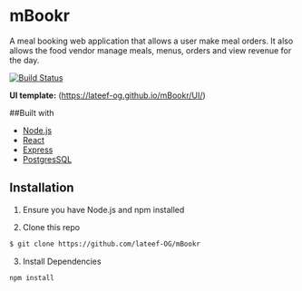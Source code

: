 # mBookr
A meal booking web application that allows a user make meal orders. It also allows the food vendor manage meals, menus, orders and view revenue for the day.

[![Build Status](https://travis-ci.org/lateef-OG/mBookr.svg?branch=feature-integrate-travisCI)](https://travis-ci.org/lateef-OG/mBookr)

**UI template:** (https://lateef-og.github.io/mBookr/UI/)

##Built with
- [Node.js](https://nodejs.org/en/)
- [React](https://reactjs.org)
- [Express](https://expressjs.com)
- [PostgresSQL](https://postgresql.org)

## Installation
1. Ensure you have Node.js and npm installed

2. Clone this repo
```bash
$ git clone https://github.com/lateef-OG/mBookr
```
3. Install Dependencies
```bash
npm install
```
